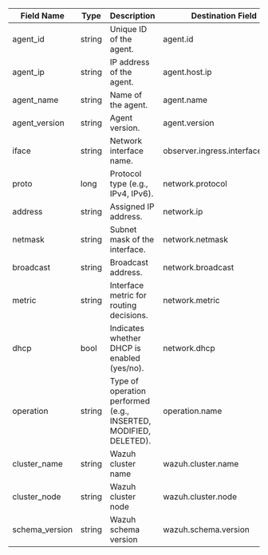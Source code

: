| Field Name     | Type   | Description                                                      | Destination Field               | Custom |
| -------------- |--------| ---------------------------------------------------------------- |---------------------------------| ------ |
| agent_id       | string | Unique ID of the agent.                                          | agent.id                        | FALSE  |
| agent_ip       | string | IP address of the agent.                                         | agent.host.ip                   | TRUE   |
| agent_name     | string | Name of the agent.                                               | agent.name                      | FALSE  |
| agent_version  | string | Agent version.                                                   | agent.version                   | FALSE  |
| iface          | string | Network interface name.                                          | observer.ingress.interface.name | FALSE  |
| proto          | long   | Protocol type (e.g., IPv4, IPv6).                                | network.protocol                | FALSE  |
| address        | string | Assigned IP address.                                             | network.ip                      | FALSE  |
| netmask        | string | Subnet mask of the interface.                                    | network.netmask                 | TRUE   |
| broadcast      | string | Broadcast address.                                               | network.broadcast               | TRUE   |
| metric         | string | Interface metric for routing decisions.                          | network.metric                  | TRUE   |
| dhcp           | bool   | Indicates whether DHCP is enabled (yes/no).                      | network.dhcp                    | TRUE   |
| operation      | string | Type of operation performed (e.g., INSERTED, MODIFIED, DELETED). | operation.name                  | TRUE   |
| cluster_name   | string | Wazuh cluster name                                               | wazuh.cluster.name              | TRUE   |
| cluster_node   | string | Wazuh cluster node                                               | wazuh.cluster.node              | TRUE   |
| schema_version | string | Wazuh schema version                                             | wazuh.schema.version            | TRUE   |
